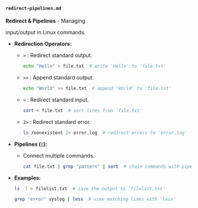 #### `redirect-pipelines.md`

**Redirect & Pipelines** - Managing

 input/output in Linux commands.

- **Redirection Operators:**
  - `>` : Redirect standard output.
    ```sh
    echo "Hello" > file.txt  # write 'Hello' to 'file.txt'
    ```
  
  - `>>` : Append standard output.
    ```sh
    echo "World" >> file.txt  # append 'World' to 'file.txt'
    ```
  
  - `<` : Redirect standard input.
    ```sh
    sort < file.txt  # sort lines from 'file.txt'
    ```
  
  - `2>` : Redirect standard error.
    ```sh
    ls /nonexistent 2> error.log  # redirect errors to 'error.log'
    ```

- **Pipelines (`|`):**
  - Connect multiple commands.
    ```sh
    cat file.txt | grep "pattern" | sort  # chain commands with pipes
    ```

- **Examples:**
  ```sh
  ls -l > filelist.txt  # save the output to 'filelist.txt'
  ```

  ```sh
  grep "error" syslog | less  # view matching lines with 'less'
  ```

